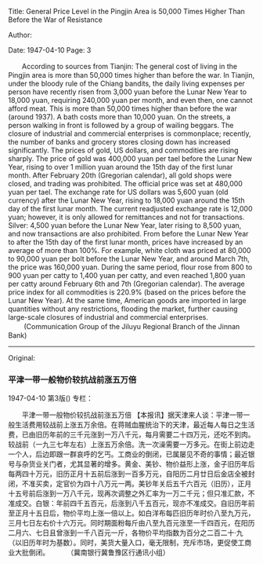 Title: General Price Level in the Pingjin Area is 50,000 Times Higher Than Before the War of Resistance

Author:

Date: 1947-04-10
Page: 3

　　According to sources from Tianjin: The general cost of living in the Pingjin area is more than 50,000 times higher than before the war. In Tianjin, under the bloody rule of the Chiang bandits, the daily living expenses per person have recently risen from 3,000 yuan before the Lunar New Year to 18,000 yuan, requiring 240,000 yuan per month, and even then, one cannot afford meat. This is more than 50,000 times higher than before the war (around 1937). A bath costs more than 10,000 yuan. On the streets, a person walking in front is followed by a group of wailing beggars. The closure of industrial and commercial enterprises is commonplace; recently, the number of banks and grocery stores closing down has increased significantly. The prices of gold, US dollars, and commodities are rising sharply. The price of gold was 400,000 yuan per tael before the Lunar New Year, rising to over 1 million yuan around the 15th day of the first lunar month. After February 20th (Gregorian calendar), all gold shops were closed, and trading was prohibited. The official price was set at 480,000 yuan per tael. The exchange rate for US dollars was 5,600 yuan (old currency) after the Lunar New Year, rising to 18,000 yuan around the 15th day of the first lunar month. The current readjusted exchange rate is 12,000 yuan; however, it is only allowed for remittances and not for transactions. Silver: 4,500 yuan before the Lunar New Year, later rising to 8,500 yuan, and now transactions are also prohibited. From before the Lunar New Year to after the 15th day of the first lunar month, prices have increased by an average of more than 100%. For example, white cloth was priced at 80,000 to 90,000 yuan per bolt before the Lunar New Year, and around March 7th, the price was 160,000 yuan. During the same period, flour rose from 800 to 900 yuan per catty to 1,400 yuan per catty, and even reached 1,800 yuan per catty around February 6th and 7th (Gregorian calendar). The average price index for all commodities is 220.9% (based on the prices before the Lunar New Year). At the same time, American goods are imported in large quantities without any restrictions, flooding the market, further causing large-scale closures of industrial and commercial enterprises.
　　          (Communication Group of the Jiluyu Regional Branch of the Jinnan Bank)



<hr /> 

Original: 


### 平津一带一般物价较抗战前涨五万倍

1947-04-10
第3版()
专栏：

　　平津一带一般物价较抗战前涨五万倍
    【本报讯】据天津来人谈：平津一带一般生活费用较战前上涨五万余倍。在蒋贼血腥统治下的天津，最近每人每日之生活费，已由旧历年前的三千元涨到一万八千元，每月需要二十四万元，还吃不到肉。较战前（一九三七年左右）上涨五万余倍。洗一次澡需要一万多元。在街上前边走一个人，后边即跟一群哀呼的乞丐。工商业的倒闭，已属屡见不奇的事情；最近银号与杂货业关门者，尤其显著的增多。黄金、美钞、物价益形上涨，金子旧历年后每两四十万元，旧历正月十五前后涨到一百多万元，自阳历二月廿日后金店全被封闭，不准买卖，定官价为四十八万元一两。美钞年关后五千六百元（旧历），正月十五号前后涨到一万八千元，现再次调整之外汇率为一万二千元；但只准汇款，不准成交。白银：年前四千五百元，后涨到八千五百元，现亦不准成交。自旧历年前至正月十五日后，物价平均上涨一倍以上。如白洋布每匹旧历年时价八至九万元，三月七日左右价十六万元。同时期面粉每斤由八至九百元涨至一千四百元，在阳历二月六、七日且曾涨到一千八百元一斤，各物价平均指数为百分之二百二十·九（以旧历年时为基数）。同时，美货大量入口，毫无限制，充斥市场，更促使工商业大批倒闭。
　　          （冀南银行冀鲁豫区行通讯小组）
